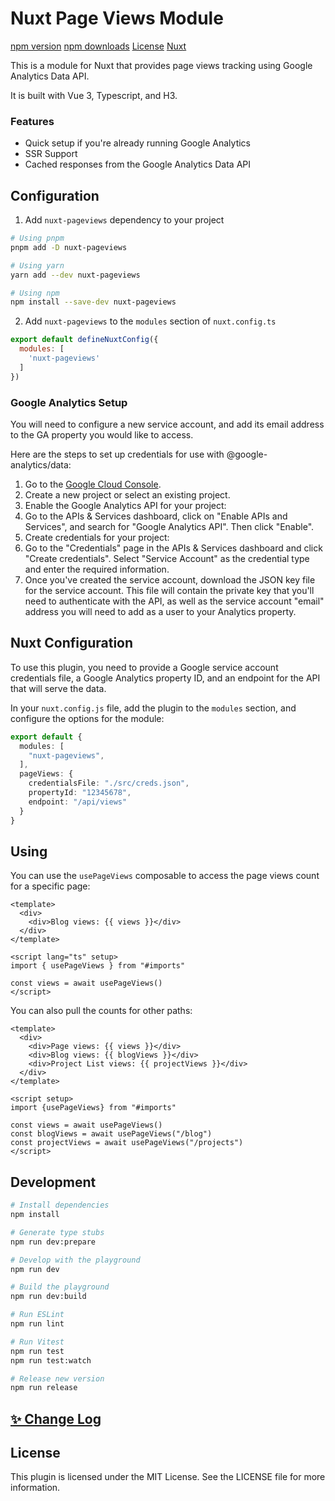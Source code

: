 # Nuxt Page Views Module

[npm version][npm-version-href]
[npm downloads][npm-downloads-href]
[License][license-href]
[Nuxt][nuxt-href]

This is a module for Nuxt that provides page views tracking using Google Analytics Data API.

It is built with Vue 3, Typescript, and H3.

### Features

- Quick setup if you're already running Google Analytics
- SSR Support
- Cached responses from the Google Analytics Data API

## Configuration

1. Add `nuxt-pageviews` dependency to your project

```bash
# Using pnpm
pnpm add -D nuxt-pageviews

# Using yarn
yarn add --dev nuxt-pageviews

# Using npm
npm install --save-dev nuxt-pageviews
```

2. Add `nuxt-pageviews` to the `modules` section of `nuxt.config.ts`

```js
export default defineNuxtConfig({
  modules: [
    'nuxt-pageviews'
  ]
})
```



### Google Analytics Setup

You will need to configure a new service account, and add its email address to the GA property you would like to access.

Here are the steps to set up credentials for use with @google-analytics/data:

1. Go to the [Google Cloud Console](https://console.cloud.google.com/).
1. Create a new project or select an existing project.
1. Enable the Google Analytics API for your project:
  2. Go to the APIs & Services dashboard, click on "Enable
     APIs and Services", and search for "Google Analytics API". Then click "Enable".
1. Create credentials for your project:
  2. Go to the "Credentials" page in the APIs & Services dashboard and
     click "Create credentials". Select "Service Account" as the credential type and enter the required information.
1. Once you've created the service account, download the JSON key file for the service account. This file will contain
   the private key that you'll need to authenticate with the API, as well as the service account "email" address you will need to add as a user to your Analytics property.

## Nuxt Configuration

To use this plugin, you need to provide a Google service account credentials file, a Google Analytics property ID, and
an endpoint for the API that will serve the data.

In your `nuxt.config.js` file, add the plugin to the `modules` section, and configure the options for the module:

```ts
export default {
  modules: [
    "nuxt-pageviews",
  ],
  pageViews: {
    credentialsFile: "./src/creds.json",
    propertyId: "12345678",
    endpoint: "/api/views"
  }
}
```

## Using

You can use the `usePageViews` composable to access the page views count for a specific page:

```vue
<template>
  <div>
    <div>Blog views: {{ views }}</div>
  </div>
</template>

<script lang="ts" setup>
import { usePageViews } from "#imports"

const views = await usePageViews()
</script>
```

You can also pull the counts for other paths:

```vue
<template>
  <div>
    <div>Page views: {{ views }}</div>
    <div>Blog views: {{ blogViews }}</div>
    <div>Project List views: {{ projectViews }}</div>
  </div>
</template>

<script setup>
import {usePageViews} from "#imports"

const views = await usePageViews()
const blogViews = await usePageViews("/blog")
const projectViews = await usePageViews("/projects")
</script>
```

## Development

```bash
# Install dependencies
npm install

# Generate type stubs
npm run dev:prepare

# Develop with the playground
npm run dev

# Build the playground
npm run dev:build

# Run ESLint
npm run lint

# Run Vitest
npm run test
npm run test:watch

# Release new version
npm run release
```

## [✨ Change Log](/CHANGELOG.md)

## License

This plugin is licensed under the MIT License. See the LICENSE file for more information.


<!-- Badges -->

[npm-version-src]: https://img.shields.io/npm/v/nuxt-pageviews/latest.svg?style=flat&colorA=18181B&colorB=28CF8D

[npm-version-href]: https://npmjs.com/package/nuxt-pageviews

[npm-downloads-src]: https://img.shields.io/npm/dm/nuxt-pageviews.svg?style=flat&colorA=18181B&colorB=28CF8D

[npm-downloads-href]: https://npmjs.com/package/nuxt-pageviews

[license-src]: https://img.shields.io/npm/l/nuxt-pageviews.svg?style=flat&colorA=18181B&colorB=28CF8D

[license-href]: https://npmjs.com/package/nuxt-pageviews

[nuxt-src]: https://img.shields.io/badge/Nuxt-18181B?logo=nuxt.js

[nuxt-href]: https://nuxt.com

